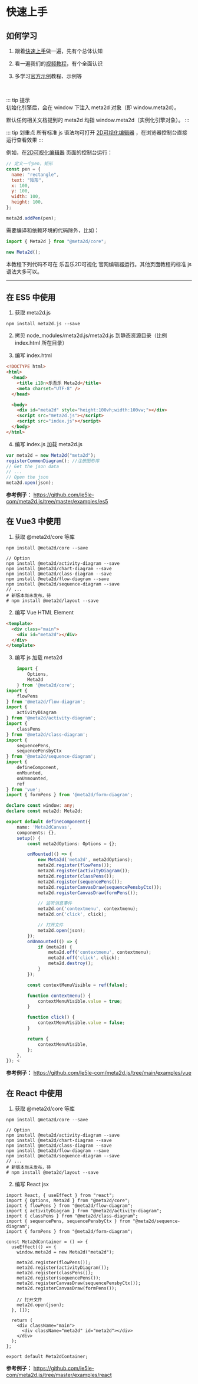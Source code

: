 # 快速上手

## 如何学习

1. 跟着[快速上手](./start)做一遍，先有个总体认知

2. 看一遍我们的[视频教程](../awesome/home.html#视频教程)，有个全面认识

3. 多学习[官方示例](../awesome/home.html#官方示例)教程、示例等

<br>

::: tip 提示  
初始化引擎后，会在 window 下注入 meta2d 对象（即 window.meta2d）。

默认任何相关文档提到的 meta2d 均指 window.meta2d（实例化引擎对象）。
:::

::: tip 划重点
所有标准 js 语法均可打开 [2D可视化编辑器](https://2d.le5le.com/) ，在浏览器控制台直接运行查看效果
:::

例如，在[2D可视化编辑器](https://2d.le5le.com/) 页面的控制台运行：

```js
// 定义一个pen，矩形
const pen = {
  name: "rectangle",
  text: "矩形",
  x: 100,
  y: 100,
  width: 100,
  height: 100,
};

meta2d.addPen(pen);
```

需要编译和依赖环境的代码除外，比如：

```js
import { Meta2d } from "@meta2d/core";

new Meta2d();
```

本教程下列代码不可在 乐吾乐2D可视化 官网编辑器运行。其他页面教程的标准 js 语法大多可以。

---

## 在 ES5 中使用

1. 获取 meta2d.js

```shell
npm install meta2d.js --save
```

2. 拷贝 node_modules/meta2d.js/meta2d.js 到静态资源目录（比例 index.html 所在目录）

3. 编写 index.html

```html
<!DOCTYPE html>
<html>
  <head>
    <title i18n>乐吾乐 Meta2d</title>
    <meta charset="UTF-8" />
  </head>

  <body>
    <div id="meta2d" style="height:100vh;width:100vw;"></div>
    <script src="meta2d.js"></script>
    <script src="index.js"></script>
  </body>
</html>
```

4. 编写 index.js 加载 meta2d.js

```js
var meta2d = new Meta2d("meta2d");
registerCommonDiagram(); //注册图形库
// Get the json data
// ...
// Open the json
meta2d.open(json);
```

**参考例子：** https://github.com/le5le-com/meta2d.js/tree/master/examples/es5

## 在 Vue3 中使用

1. 获取 @meta2d/core 等库

```shell
npm install @meta2d/core --save

// Option
npm install @meta2d/activity-diagram --save
npm install @meta2d/chart-diagram --save
npm install @meta2d/class-diagram --save
npm install @meta2d/flow-diagram --save
npm install @meta2d/sequence-diagram --save
// ...
# 新版本尚未发布，待
# npm install @meta2d/layout --save

```

2. 编写 Vue HTML Element

```html
<template>
  <div class="main">
    <div id="meta2d"></div>
  </div>
</template>
```

3. 编写 js 加载 meta2d

```ts
    import {
        Options,
        Meta2d
    } from '@meta2d/core';
import {
    flowPens
} from '@meta2d/flow-diagram';
import {
    activityDiagram
} from '@meta2d/activity-diagram';
import {
    classPens
} from '@meta2d/class-diagram';
import {
    sequencePens,
    sequencePensbyCtx
} from '@meta2d/sequence-diagram';
import {
    defineComponent,
    onMounted,
    onUnmounted,
    ref
} from 'vue';
import { formPens } from '@meta2d/form-diagram';

declare const window: any;
declare const meta2d: Meta2d;

export default defineComponent({
    name: 'Meta2dCanvas',
    components: {},
    setup() {
        const meta2dOptions: Options = {};

        onMounted(() => {
            new Meta2d('meta2d', meta2dOptions);
            meta2d.register(flowPens());
            meta2d.register(activityDiagram());
            meta2d.register(classPens());
            meta2d.register(sequencePens());
            meta2d.registerCanvasDraw(sequencePensbyCtx());
            meta2d.registerCanvasDraw(formPens());

            // 监听消息事件
            meta2d.on('contextmenu', contextmenu);
            meta2d.on('click', click);

            // 打开文件
            meta2d.open(json);
        });
        onUnmounted(() => {
            if (meta2d) {
                meta2d.off('contextmenu', contextmenu);
                meta2d.off('click', click);
                meta2d.destroy();
            }
        });

        const contextMenuVisible = ref(false);

        function contextmenu() {
            contextMenuVisible.value = true;
        }

        function click() {
            contextMenuVisible.value = false;
        }

        return {
            contextMenuVisible,
        };
    },
}); <
```

**参考例子：** https://github.com/le5le-com/meta2d.js/tree/main/examples/vue

## 在 React 中使用

1. 获取 @meta2d/core 等库

```shell
npm install @meta2d/core --save

// Option
npm install @meta2d/activity-diagram --save
npm install @meta2d/chart-diagram --save
npm install @meta2d/class-diagram --save
npm install @meta2d/flow-diagram --save
npm install @meta2d/sequence-diagram --save
// ...
# 新版本尚未发布，待
# npm install @meta2d/layout --save

```

2. 编写 React jsx

```tsx
import React, { useEffect } from "react";
import { Options, Meta2d } from "@meta2d/core";
import { flowPens } from "@meta2d/flow-diagram";
import { activityDiagram } from "@meta2d/activity-diagram";
import { classPens } from "@meta2d/class-diagram";
import { sequencePens, sequencePensbyCtx } from "@meta2d/sequence-diagram";
import { formPens } from "@meta2d/form-diagram";

const Meta2dContainer = () => {
  useEffect(() => {
    window.meta2d = new Meta2d("meta2d");

    meta2d.register(flowPens());
    meta2d.register(activityDiagram());
    meta2d.register(classPens());
    meta2d.register(sequencePens());
    meta2d.registerCanvasDraw(sequencePensbyCtx());
    meta2d.registerCanvasDraw(formPens());

    // 打开文件
    meta2d.open(json);
  }, []);

  return (
    <div className="main">
      <div className="meta2d" id="meta2d"></div>
    </div>
  );
};

export default Meta2dContainer;
```

**参考例子：** https://github.com/le5le-com/meta2d.js/tree/master/examples/react
